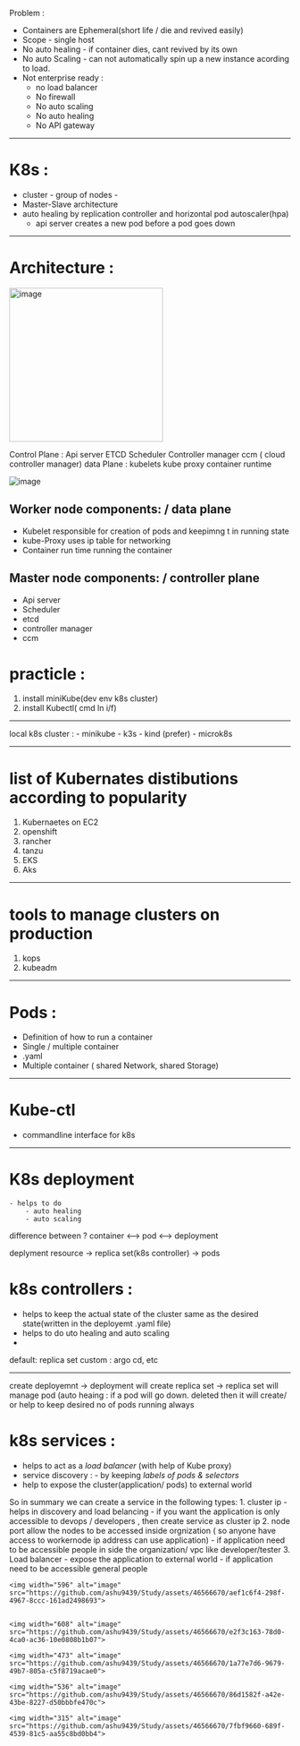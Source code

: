 Problem :
- Containers are Ephemeral(short life / die and revived easily)
- Scope - single host 
- No auto healing - if container dies, cant revived by its own
- No auto Scaling - can not automatically spin up a new instance acording to load.
- Not enterprise ready :
    - no load balancer
    - No firewall
    - No auto scaling
    - No auto healing
    - No API gateway

*****
# K8s :
  - cluster - group of nodes - 
  - Master-Slave architecture
  - auto healing by replication controller and horizontal pod autoscaler(hpa)
      - api server creates a new pod before a pod goes down

*****
# Architecture :
<img width="275" alt="image" src="https://github.com/ashu9439/Study/assets/46566670/e4aa1bcd-626e-4605-925b-9f8a0f1dfb63">

Control Plane :
    Api server
    ETCD
    Scheduler
    Controller manager
    ccm ( cloud controller manager)
data Plane :
    kubelets
    kube proxy
    container runtime

![image](https://github.com/ashu9439/Study/assets/46566670/f8f2efae-d998-427e-922d-302de377afc0)

## Worker node components: / data plane
 - Kubelet
        responsible for creation of pods and keepimng t in running state 
 - kube-Proxy
        uses ip table for networking 
 - Container run time
       running the container

## Master node components: / controller plane
- Api server
- Scheduler
- etcd
- controller manager
- ccm

# practicle :
 1. install miniKube(dev env k8s cluster)
 2. install Kubectl( cmd ln i/f)

****
local k8s cluster :
    - minikube
    - k3s
    - kind (prefer)
    - microk8s
    

****

# list of Kubernates distibutions according to popularity
1. Kubernaetes on EC2
2. openshift
3. rancher
4. tanzu
5. EKS
6. Aks

*****
# tools to manage clusters on production
1. kops
2. kubeadm
****

# Pods :
-	Definition of how to run a container
-	Single / multiple container
-	.yaml 
-	Multiple container ( shared Network, shared Storage)


****
# Kube-ctl 
 - commandline interface for k8s


*****
# K8s deployment
    - helps to do 
        - auto healing 
        - auto scaling

difference between ?
container <--> pod   <--> deployment 

deplyment resource -> replica set(k8s controller) -> pods
   
    
# k8s controllers :
- helps to keep the actual state of the cluster same as the desired state(written in the deployemt .yaml file)
- helps to do uto healing and auto scaling
- 
default: replica set
custom : argo cd, etc

*****

create deployemnt 
    -> deployment will create replica set 
        -> replica set will manage pod (auto heaing : if a pod will go down. deleted then it will create/ or help to keep desired no of pods running always
        

# k8s services :
- helps to act as a *load balancer* (with help of Kube proxy)
- service discovery :
      - by keeping *labels of pods & selectors*
- help to expose the cluster(application/ pods) to external world


So in summary we can create a service in the following types:
    1. cluster ip 
        - helps in discovery and load belancing 
        - if you want the application is only accessible to devops / developers , then create service as cluster ip
    2. node port
        allow the nodes to be accessed inside orgnization ( so anyone have access to workernode ip address can use application)
        - if application need to be accessible people in side the organization/ vpc like developer/tester
    3. Load balancer
        - expose the application to external world
        - if application need to be accessible  general people












    <img width="596" alt="image" src="https://github.com/ashu9439/Study/assets/46566670/aef1c6f4-298f-4967-8ccc-161ad2498693">


    <img width="608" alt="image" src="https://github.com/ashu9439/Study/assets/46566670/e2f3c163-78d0-4ca0-ac36-10e0808b1b07">

    <img width="473" alt="image" src="https://github.com/ashu9439/Study/assets/46566670/1a77e7d6-9679-49b7-805a-c5f8719acae0">

    <img width="536" alt="image" src="https://github.com/ashu9439/Study/assets/46566670/86d1582f-a42e-43be-8227-d50bbbfe470c">

    <img width="315" alt="image" src="https://github.com/ashu9439/Study/assets/46566670/7fbf9660-689f-4539-81c5-aa55c8bd0bb4">





